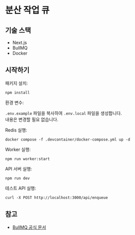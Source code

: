 # 분산 작업 큐

## 기술 스택

- Next.js
- BullMQ
- Docker

## 시작하기

패키지 설치:

```shell
npm install
```

환경 변수:

`.env.example` 파일을 복사하여 `.env.local` 파일을 생성합니다.  
내용은 변경할 필요 없습니다.

Redis 실행:

```shell
docker compose -f .devcontainer/docker-compose.yml up -d
```

Worker 실행:

```shell
npm run worker:start
```

API 서버 실행:

```shell
npm run dev
```

테스트 API 실행:

```shell
curl -X POST http://localhost:3000/api/enqueue
```

## 참고

- [BullMQ 공식 문서](https://docs.bullmq.io/)
